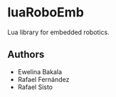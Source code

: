 luaRoboEmb
==========

Lua library for embedded robotics.

Authors
-------
* Ewelina Bakala
* Rafael Fernández
* Rafael Sisto